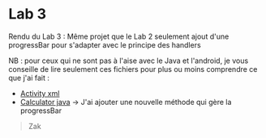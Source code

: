 # Lab 3

Rendu du Lab 3 : Même projet que le Lab 2 seulement ajout d'une progressBar pour s'adapter avec le principe des handlers

NB : pour ceux qui ne sont pas à l'aise avec le Java et l'android, je vous conseille de lire seulement ces fichiers pour plus ou moins comprendre ce que j'ai fait : 
 - [Activity xml](https://github.com/Zakichanu/Efrei-S8-Mobile-Labs/blob/master/LAB2/app/src/main/res/layout/activity_main.xml)
 - [Calculator java](https://github.com/Zakichanu/Efrei-S8-Mobile-Labs/blob/master/LAB2/app/src/main/java/fr/android/calculator/CalculatorActivity.java) -> J'ai ajouter une nouvelle méthode qui gère la progressBar

 > Zak 
